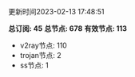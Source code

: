 更新时间2023-02-13 17:48:51

**总订阅: 45**
**总节点: 678**
**有效节点: 113**
- v2ray节点: 110
- trojan节点: 2
- ss节点: 1
